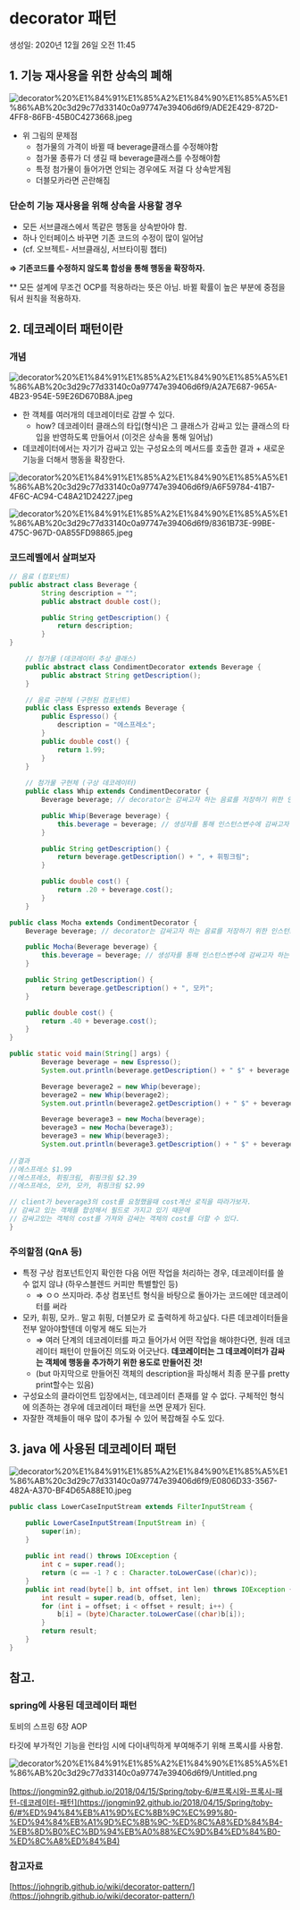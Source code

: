 # decorator 패턴

생성일: 2020년 12월 26일 오전 11:45

## 1. 기능 재사용을 위한 상속의 폐해

![decorator%20%E1%84%91%E1%85%A2%E1%84%90%E1%85%A5%E1%86%AB%20c3d29c77d33140c0a97747e39406d6f9/ADE2E429-872D-4FF8-86FB-45B0C4273668.jpeg](decorator%20%E1%84%91%E1%85%A2%E1%84%90%E1%85%A5%E1%86%AB%20c3d29c77d33140c0a97747e39406d6f9/ADE2E429-872D-4FF8-86FB-45B0C4273668.jpeg)

- 위 그림의 문제점
    - 첨가물의 가격이 바뀔 때 beverage클래스를 수정해야함
    - 첨가물 종류가 더 생길 때 beverage클래스를 수정해야함
    - 특정 첨가물이 들어가면 안되는 경우에도 저걸 다 상속받게됨
    - 더블모카라면 곤란해짐

### 단순히 기능 재사용을 위해 상속을 사용할 경우

- 모든 서브클래스에서 똑같은 행동을 상속받아야 함.
- 하나 인터페이스 바꾸면 기존 코드의 수정이 많이 일어남
- (cf. 오브젝트- 서브클래싱, 서브타이핑 챕터)

**⇒ 기존코드를 수정하지 않도록 합성을 통해 행동을 확장하자.** 

** 모든 설계에 무조건 OCP를 적용하라는 뜻은 아님. 바뀔 확률이 높은 부분에 중점을 둬서 원칙을 적용하자. 

## 2. 데코레이터 패턴이란

### 개념

![decorator%20%E1%84%91%E1%85%A2%E1%84%90%E1%85%A5%E1%86%AB%20c3d29c77d33140c0a97747e39406d6f9/A2A7E687-965A-4B23-954E-59E26D670B8A.jpeg](decorator%20%E1%84%91%E1%85%A2%E1%84%90%E1%85%A5%E1%86%AB%20c3d29c77d33140c0a97747e39406d6f9/A2A7E687-965A-4B23-954E-59E26D670B8A.jpeg)

- 한 객체를 여러개의 데코레이터로 감쌀 수 있다.
    - how? 데코레이터 클래스의 타입(형식)은 그 클래스가 감싸고 있는 클래스의 타입을 반영하도록 만들어서 (이것은 상속을 통해 일어남)
- 데코레이터에서는 자기가 감싸고 있는 구성요소의 메서드를 호출한 결과 + 새로운 기능을 더해서 행동을 확장한다.

![decorator%20%E1%84%91%E1%85%A2%E1%84%90%E1%85%A5%E1%86%AB%20c3d29c77d33140c0a97747e39406d6f9/A6F59784-41B7-4F6C-AC94-C48A21D24227.jpeg](decorator%20%E1%84%91%E1%85%A2%E1%84%90%E1%85%A5%E1%86%AB%20c3d29c77d33140c0a97747e39406d6f9/A6F59784-41B7-4F6C-AC94-C48A21D24227.jpeg)

![decorator%20%E1%84%91%E1%85%A2%E1%84%90%E1%85%A5%E1%86%AB%20c3d29c77d33140c0a97747e39406d6f9/8361B73E-99BE-475C-967D-0A855FD98865.jpeg](decorator%20%E1%84%91%E1%85%A2%E1%84%90%E1%85%A5%E1%86%AB%20c3d29c77d33140c0a97747e39406d6f9/8361B73E-99BE-475C-967D-0A855FD98865.jpeg)

### 코드레벨에서 살펴보자

```java
// 음료 (컴포넌트)
public abstract class Beverage {
        String description = "";
        public abstract double cost();

        public String getDescription() {
            return description;
        }
}

    // 첨가물 (데코레이터 추상 클래스)
    public abstract class CondimentDecorator extends Beverage {
        public abstract String getDescription();
    }

    // 음료 구현체 (구현된 컴포넌트)
    public class Espresso extends Beverage {
        public Espresso() {
            description = "에스프레소";
        }
        public double cost() {
            return 1.99;
        }
    }
    
    // 첨가물 구현체 (구상 데코레이터)
    public class Whip extends CondimentDecorator {
        Beverage beverage; // decorator는 감싸고자 하는 음료를 저장하기 위한 인스턴스 변수를 필드로 가짐

        public Whip(Beverage beverage) {
            this.beverage = beverage; // 생성자를 통해 인스턴스변수에 감싸고자 하는 객체를 넣어줌
        }

        public String getDescription() {
            return beverage.getDescription() + ", + 휘핑크림";
        }

        public double cost() {
            return .20 + beverage.cost();
        }
    }

public class Mocha extends CondimentDecorator {
    Beverage beverage; // decorator는 감싸고자 하는 음료를 저장하기 위한 인스턴스 변수를 필드로 가짐

    public Mocha(Beverage beverage) {
        this.beverage = beverage; // 생성자를 통해 인스턴스변수에 감싸고자 하는 객체를 넣어줌
    }

    public String getDescription() {
        return beverage.getDescription() + ", 모카";
    }

    public double cost() {
        return .40 + beverage.cost();
    }
}

public static void main(String[] args) {
        Beverage beverage = new Espresso();
        System.out.println(beverage.getDescription() + " $" + beverage.cost());

        Beverage beverage2 = new Whip(beverage);
        beverage2 = new Whip(beverage2);
        System.out.println(beverage2.getDescription() + " $" + beverage2.cost());

        Beverage beverage3 = new Mocha(beverage);
        beverage3 = new Mocha(beverage3);
        beverage3 = new Whip(beverage3);
        System.out.println(beverage3.getDescription() + " $" + beverage3.cost());
				
//결과
//에스프레소 $1.99
//에스프레소, 휘핑크림, 휘핑크림 $2.39
//에스프레소, 모카, 모카, 휘핑크림 $2.99

// client가 beverage3의 cost를 요청했을때 cost계산 로직을 따라가보자.
// 감싸고 있는 객체를 합성해서 필드로 가지고 있기 때문에 
// 감싸고있는 객체의 cost를 가져와 감싸는 객체의 cost를 더할 수 있다.
}
```

### 주의할점 (QnA 등)

- 특정 구상 컴포넌트인지 확인한 다음 어떤 작업을 처리하는 경우, 데코레이터를 쓸 수 없지 않냐 (하우스블렌드 커피만 특별할인 등)
    - ⇒ ㅇㅇ 쓰지마라. 추상 컴포넌트 형식을 바탕으로 돌아가는 코드에만 데코레이터를 써라
- 모카, 휘핑, 모카.. 말고 휘핑, 더블모카 로 출력하게 하고싶다. 다른 데코레이터들을 전부 알아야할텐데 이렇게 해도 되는가
    - ⇒ 여러 단계의 데코레이터를 파고 들어가서 어떤 작업을 해야한다면, 원래 데코레이터 패턴이 만들어진 의도와 어긋난다. **데코레이터는 그 데코레이터가 감싸는 객체에 행동을 추가하기 위한 용도로 만들어진 것!**
    - (but 마지막으로 만들어진 객체의 description을 파싱해서 최종 문구를 pretty print할수는 있음)
- 구성요소의 클라이언트 입장에서는, 데코레이터 존재를 알 수 없다. 구체적인 형식에 의존하는 경우에 데코레이터 패턴을 쓰면 문제가 된다.
- 자잘한 객체들이 매우 많이 추가될 수 있어 복잡해질 수도 있다.

## 3. java 에 사용된 데코레이터 패턴

![decorator%20%E1%84%91%E1%85%A2%E1%84%90%E1%85%A5%E1%86%AB%20c3d29c77d33140c0a97747e39406d6f9/E0806D33-3567-482A-A370-BF4D65A88E10.jpeg](decorator%20%E1%84%91%E1%85%A2%E1%84%90%E1%85%A5%E1%86%AB%20c3d29c77d33140c0a97747e39406d6f9/E0806D33-3567-482A-A370-BF4D65A88E10.jpeg)

```java
public class LowerCaseInputStream extends FilterInputStream {

    public LowerCaseInputStream(InputStream in) {
        super(in);
    }
    
    public int read() throws IOException {
        int c = super.read();
        return (c == -1 ? c : Character.toLowerCase((char)c));
    }
    public int read(byte[] b, int offset, int len) throws IOException {
        int result = super.read(b, offset, len);
        for (int i = offset; i < offset + result; i++) {
            b[i] = (byte)Character.toLowerCase((char)b[i]);
        }
        return result;
    }
}
```

## 참고.

### spring에 사용된 데코레이터 패턴

토비의 스프링 6장 AOP 

타깃에 부가적인 기능을 런타임 시에 다이내믹하게 부여해주기 위해 프록시를 사용함.

![decorator%20%E1%84%91%E1%85%A2%E1%84%90%E1%85%A5%E1%86%AB%20c3d29c77d33140c0a97747e39406d6f9/Untitled.png](decorator%20%E1%84%91%E1%85%A2%E1%84%90%E1%85%A5%E1%86%AB%20c3d29c77d33140c0a97747e39406d6f9/Untitled.png)

[https://jongmin92.github.io/2018/04/15/Spring/toby-6/#프록시와-프록시-패턴-데코레이터-패턴](https://jongmin92.github.io/2018/04/15/Spring/toby-6/#%ED%94%84%EB%A1%9D%EC%8B%9C%EC%99%80-%ED%94%84%EB%A1%9D%EC%8B%9C-%ED%8C%A8%ED%84%B4-%EB%8D%B0%EC%BD%94%EB%A0%88%EC%9D%B4%ED%84%B0-%ED%8C%A8%ED%84%B4) 

### 참고자료

[https://johngrib.github.io/wiki/decorator-pattern/](https://johngrib.github.io/wiki/decorator-pattern/)